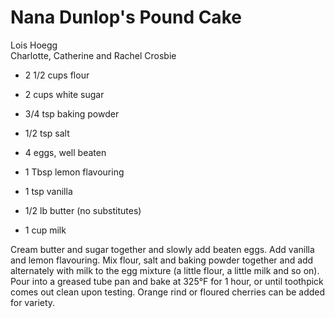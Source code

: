 # Nana Dunlop's Pound Cake

Lois Hoegg<br/>
Charlotte, Catherine and Rachel Crosbie

- 2 1/2 cups flour
- 2 cups white sugar
- 3/4 tsp baking powder
- 1/2 tsp salt
- 4 eggs, well beaten

- 1 Tbsp lemon flavouring
- 1 tsp vanilla
- 1/2 lb butter (no substitutes)
- 1 cup milk

Cream butter and sugar together and slowly add beaten eggs. Add vanilla and lemon flavouring. Mix flour, salt and baking powder together and add alternately with milk to the egg mixture (a little flour, a little milk and so on). Pour into a greased tube pan and bake at 325°F for 1 hour, or until toothpick comes out clean upon testing. Orange rind or floured cherries can be added for variety.